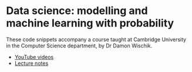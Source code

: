 # Data science: modelling and machine learning with probability

These code snippets accompany a course taught at Cambridge University in the Computer Science department, by Dr Damon Wischik.
* [YouTube videos](https://www.youtube.com/playlist?list=PLknxdt7zG11MLG2w-l05ev7LbgTCStQ6a)
* [Lecture notes](https://www.cl.cam.ac.uk/teaching/2122/DataSci/materials.html)

